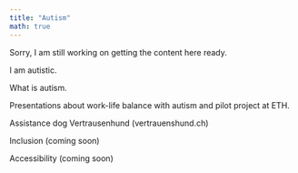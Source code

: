 ```yaml
---
title: "Autism"
math: true
---
```


Sorry, I am still working on getting the content here ready.

I am autistic.

What is autism.

Presentations about work-life balance with autism and pilot project at ETH.

Assistance dog Vertrausenhund (vertrauenshund.ch)

Inclusion (coming soon)

Accessibility (coming soon)

